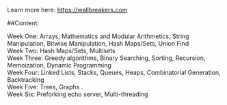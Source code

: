 Learn more here: https://wallbreakers.com

##Content:

Week One: Arrays, Mathematics and Modular Arithmetics, String Manipulation, Bitwise Manipulation, Hash Maps/Sets, Union Find <br />
Week Two: Hash Maps/Sets, Multisets<br />
Week Three: Greedy algorithms, Binary Searching, Sorting, Recursion, Memoization, Dynamic Programming <br />
Week Four: Linked Lists, Stacks, Queues, Heaps, Combinatorial Generation, Backtracking <br />
Week Five: Trees, Graphs . <br />
Week Six: Preforking echo server, Multi-threading <br />
